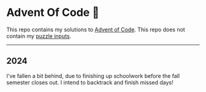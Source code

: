 # Advent Of Code 🎄

 This repo contains my solutions to [Advent of Code](https://adventofcode.com/). This repo does not contain my [puzzle inputs](https://adventofcode.com/2024/about). 

---

## 2024
I've fallen a bit behind, due to finishing up schoolwork before the fall semester closes out. I intend to backtrack and finish missed days!
